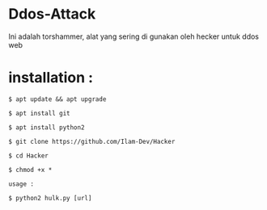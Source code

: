 # Ddos-Attack

Ini adalah torshammer, alat yang sering di gunakan oleh hecker untuk ddos web

# installation :
```
$ apt update && apt upgrade

$ apt install git 

$ apt install python2

$ git clone https://github.com/Ilam-Dev/Hacker

$ cd Hacker

$ chmod +x *

usage :

$ python2 hulk.py [url] 
```
